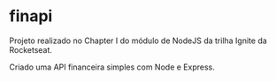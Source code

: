 # finapi

Projeto realizado no Chapter I do módulo de NodeJS da trilha Ignite da Rocketseat.

Criado uma API financeira simples com Node e Express.
